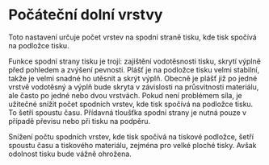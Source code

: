Počáteční dolní vrstvy
====
Toto nastavení určuje počet vrstev na spodní straně tisku, kde tisk spočívá na podložce tisku.

Funkce spodní strany tisku je trojí: zajištění vodotěsnosti tisku, skrytí výplně před pohledem a zvýšení pevnosti. Plášť je na podložce tisku velmi stabilní, takže je velmi snadné ho utěsnit a skrýt výplň. Obecně je plášť již po jedné vrstvě vodotěsný a výplň bude skryta v závislosti na průsvitnosti materiálu, ale často po jedné nebo dvou vrstvách. Pokud není problémem síla, je užitečné snížit počet spodních vrstev, kde tisk spočívá na podložce tisku. To šetří spoustu času. Přídavná tloušťka spodní strany je nutná pouze v případě převisu nebo při tisku na podpěru.

Snížení počtu spodních vrstev, kde tisk spočívá na tiskové podložce, šetří spoustu času a tiskového materiálu, zejména pro velké ploché tisky. Avšak odolnost tisku bude vážně ohrožena.
